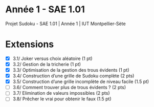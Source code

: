 # Année 1 - SAE 1.01
Projet Sudoku - SAE 1.01 | Année 1 | IUT Montpellier-Sète

# Extensions
- [x] 3.1/ Joker versus choix aléatoire (1 pt)
- [x] 3.2/ Gestion de la tricherie (1 pt)
- [x] 3.3/ Optimisation de la gestion des trous évidents (1 pt)
- [x] 3.4/ Construction d’une grille de Sudoku complète (2 pts)
- [x] 3.5/ Construction d’une grille incomplète de niveau facile (1.5 pt)
- [ ] 3.6/ Comment trouver plus de trous évidents ? (2 pts)
- [ ] 3.7/ Elimination de valeurs impossibles (2 pts)
- [ ] 3.8/ Prêcher le vrai pour obtenir le faux (1.5 pt)
